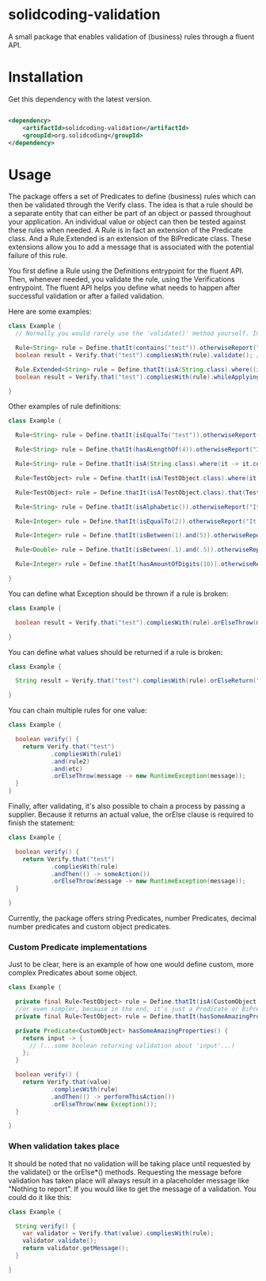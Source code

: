 # solidcoding-validation

A small package that enables validation of (business) rules through a fluent API.

# Installation

Get this dependency with the latest version.

```xml

<dependency>
    <artifactId>solidcoding-validation</artifactId>
    <groupId>org.solidcoding</groupId>
</dependency>
```

# Usage

The package offers a set of Predicates to define (business) rules which can then be validated through the Verify class.
The idea is that a rule should be a separate entity that can either be part of an object or passed throughout your
application. An individual value or object can then be tested against these rules when needed. A Rule is in fact an
extension of the Predicate class. And a Rule.Extended is an extension of the BiPredicate class. These extensions allow
you to add a message that is associated with the potential failure of this rule.

You first define a Rule using the Definitions entrypoint for the fluent API. Then, whenever needed, you validate the
rule, using the Verifications entrypoint. The fluent API helps you define what needs to happen after successful
validation or after a failed validation.

Here are some examples:

```java
class Example {
  // Normally you would rarely use the 'validate()' method yourself. Instead, you should use the strength of the fluent API to determine what needs to be returned and when.

  Rule<String> rule = Define.thatIt(contains("test")).otherwiseReport("It does not contain 'test'");
  boolean result = Verify.that("test").compliesWith(rule).validate(); //A basic Predicate validation.

  Rule.Extended<String> rule = Define.thatIt(isA(String.class).where((it, argument) -> it.equals(argument))).otherwiseReport("It does not equal given argument");
  boolean result = Verify.that("test").compliesWith(rule).whileApplying("some argument").validate(); //A basic BiPredicate validation, which is why the 'whileApplying' method is inserted.

}
```

Other examples of rule definitions:

```java
class Example {

  Rule<String> rule = Define.thatIt(isEqualTo("test")).otherwiseReport("It does not equal to 'test'");

  Rule<String> rule = Define.thatIt(hasALengthOf(4)).otherwiseReport("It does not have a length of '4'");

  Rule<String> rule = Define.thatIt(isA(String.class).where(it -> it.contains("test"))).otherwiseReport("It does not contain 'test'");

  Rule<TestObject> rule = Define.thatIt(isA(TestObject.class).where(it -> it.hasSomeProperty())).otherwiseReport("It doesn't have some property");

  Rule<TestObject> rule = Define.thatIt(isA(TestObject.class).that(TestObject::isAwesome)).otherwiseReport("It is not awesome");

  Rule<String> rule = Define.thatIt(isAlphabetic()).otherwiseReport("It is not alphabetic");

  Rule<Integer> rule = Define.thatIt(isEqualTo(2)).otherwiseReport("It is not equal to '2'");

  Rule<Integer> rule = Define.thatIt(isBetween(1).and(5)).otherwiseReport("It is not between '1' and '5'");

  Rule<Double> rule = Define.thatIt(isBetween(.1).and(.5)).otherwiseReport("It is not between '.1' and '.5'");

  Rule<Integer> rule = Define.thatIt(hasAmountOfDigits(10)).otherwiseReport("It does not have exactly '10' digits");

}
```

You can define what Exception should be thrown if a rule is broken:

```java
class Example {

  boolean result = Verify.that("test").compliesWith(rule).orElseThrow(message -> new RuntimeException(message));

}
```

You can define what values should be returned if a rule is broken:

```java
class Example {

  String result = Verify.that("test").compliesWith(rule).orElseReturn("Some other String");

}
```

You can chain multiple rules for one value:

```java
class Example {

  boolean verify() {
    return Verify.that("test")
            .compliesWith(rule1)
            .and(rule2)
            .and(etc)
            .orElseThrow(message -> new RuntimeException(message));
  }
}
```

Finally, after validating, it's also possible to chain a process by passing a supplier. Because it returns an actual
value, the orElse clause is required to finish the statement:

```java
class Example {

  boolean verify() {
    return Verify.that("test")
            .compliesWith(rule)
            .andThen(() -> someAction())
            .orElseThrow(message -> new RuntimeException(message));
  }

}
```

Currently, the package offers string Predicates, number Predicates, decimal number predicates and custom object
predicates.

### Custom Predicate<T> implementations

Just to be clear, here is an example of how one would define custom, more complex Predicates about some object.

```java
class Example {

  private final Rule<TestObject> rule = Define.thatIt(isA(CustomObject.class).that(hasSomeAmazingProperties()));
  //or even simpler, because in the end, it's just a Predicate or BiPredicate...
  private final Rule<TestObject> rule = Define.thatIt(hasSomeAmazingProperties());

  private Predicate<CustomObject> hasSomeAmazingProperties() {
    return input -> {
      // (...some boolean returning validation about 'input'...)
    };
  }

  boolean verify() {
    return Verify.that(value)
            .compliesWith(rule)
            .andThen(() -> performThisAction())
            .orElseThrow(new Exception());
  }

}
```

### When validation takes place

It should be noted that no validation will be taking place until requested by the validate() or the orElse*() methods.
Requesting the message before validation has taken place will always result in a placeholder message like "Nothing to
report". If you would like to get the message of a validation. You could do it like this:

```java
class Example {

  String verify() {
    var validator = Verify.that(value).compliesWith(rule);
    validator.validate();
    return validator.getMessage();
  }

}
```


